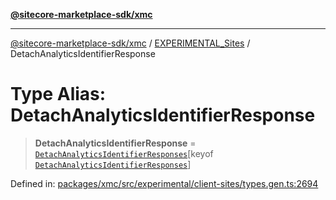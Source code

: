 [**@sitecore-marketplace-sdk/xmc**](../../../../README.md)

***

[@sitecore-marketplace-sdk/xmc](../../../../README.md) / [EXPERIMENTAL\_Sites](../README.md) / DetachAnalyticsIdentifierResponse

# Type Alias: DetachAnalyticsIdentifierResponse

> **DetachAnalyticsIdentifierResponse** = [`DetachAnalyticsIdentifierResponses`](DetachAnalyticsIdentifierResponses.md)\[keyof [`DetachAnalyticsIdentifierResponses`](DetachAnalyticsIdentifierResponses.md)\]

Defined in: [packages/xmc/src/experimental/client-sites/types.gen.ts:2694](https://github.com/Sitecore/marketplace-sdk/blob/main/packages/xmc/src/experimental/client-sites/types.gen.ts#L2694)

